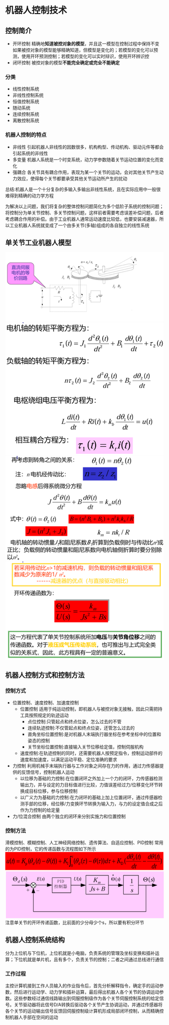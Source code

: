 # 机器人控制技术
## 控制简介
* 开环控制
精确地**知道被控对象的模型**，并且这一模型在控制过程中保持不变
如果被控对象的模型能够精确知道，但模型是变化的；若模型的变化可以预测，使用开环预测控制；若模型的变化可以实时辩识，使用开环辨识控
* 闭环控制
被控对象的模型**不能完全确定或完全不能确定**
### 分类
* 线性控制系统
* 非线性控制系统
* 恒值控制系统
* 随动系统
* 连续控制系统
* 离散控制系统
### 机器人控制的特点
* 非线性
引起机器人非线性的因数很多，机构构型、传动机构、驱动元件等都会引起系统的非线性
* 多变量
机器人系统是一个时变系统，动力学参数随着关节运动位置的变化而变化
* 强耦合
各关节具有耦合作用，表现为某一个关节的运动，会对其他关节产生动力效应，使得每个关节都要承受其他关节运动所产生的扰动

总结:机器人是一个十分复杂的多输入多输出非线性系统，且在实际应用中一般很难得到精确的动力学方程

为解决以上问题，我们将复杂的整体控制问题简化为多个低阶子系统的控制问题；将控制分为单关节控制、多关节控制问题，这样前者需要考虑误差补偿问题，后者考虑耦合作用的补偿。由于工业机器人通常运动速度比较低，也要安装减速器，所以工业机器人系统就变成了一个由多关节(多轴)组成的各自独立的线性系统
## 单关节工业机器人模型
![](img/6_1.png)
![](img/6_2.png)
![](img/6_3.png)
![](img/6_6.png)
## 机器人控制方式和控制方法
### 控制方式
* 位置控制、速度控制、加速度控制
  * 位置控制
  适用于纯运动控制，即机器人与被控对象无接触，因此只需把持工具按照规定的轨迹运动
    * 点位控制:只管起点和终点位姿，怎么过去的不管
    * 连续轨迹控制:不仅管起点和终点位姿，还管怎么过去的
    * 直角坐标位置控制:是对机器人末端执行器坐标在参考坐标中的位置和姿态的控制
    * 关节坐标位置控制:直接输入关节位移给定值，控制伺服机构
  * 速度控制:在轨迹控制的同时，还需要机器人按预定指令，控制运动部件的速度和加速度，以满足运动平稳、定位准确的要求
* 力控制
    利用机械手末端执行器与工作对象之间存在力的作用，通过力传感器提供的反馈信号，控制机器人运动
    *  以位移为基础的力控制:在位置闭环之外加上一个力的闭环，力传感器检测输出力，并与设定的力目标值进行比较，力值误差经过力/位移变化环节转换成目标位移，参与位移控制
    *  以广义力为基础的力控制:在力闭环的基础上加上位置闭环，通过传感器检测手部的位移，经位移/力变换环节转换为输入力，与力的设定值合成之后作为力控制的给定量
* 力/位混合控制
  由两个独立的闭环来分别实施力和位置控制

### 控制方法
滑模控制、模糊控制、人工神经网络控制、遗传算法、自适应控制、PID控制
常用的为PID控制，它的传递函数与流程图如下所示
![](img/6_5.png)
![](img/6_4.png)
注意单关节的开环传递函数，比前面的少分母少个s，所以要有积分环节

## 机器人控制系统结构
分为上位机与下位机，上位机就是小电脑，负责系统的管理及坐标变换和插补运算；下位机就是单片机，且有多个，负责关节的控制；二者之间通过总线进行通信
### 工作过程
主控计算机接到工作人员输入的作业指令后，首先分析解释指令，确定手的运动参数，然后进行运动学、动力学和插补运算，最后得出机器人各个关节的协调运动参数。这些参数经过通信线路输出到伺服控制级作为各个关节伺服控制系统的给定信号。关节驱动器将此信号D/A转换后驱动各个关节产生协调运动，并通过传感器将各个关节的运动输出信号反馈回伺服控制级计算机形成局部闭环控制，从而精确控制机器人手部在空间的运动
